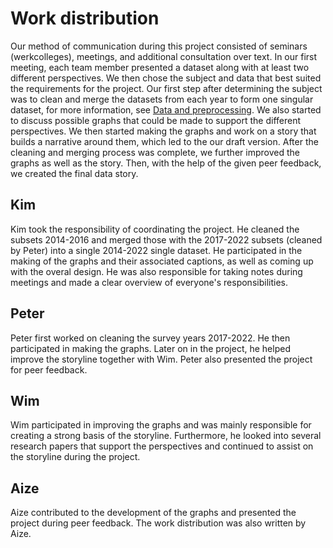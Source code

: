 # Work distribution

Our method of communication during this project consisted of seminars
(werkcolleges), meetings, and additional consultation over text. In our first
meeting, each team member presented a dataset along with at least two different
perspectives. We then chose the subject and data that best suited the
requirements for the project. Our first step after determining the subject was
to clean and merge the datasets from each year to form one singular dataset, for
more information, see [Data and preprocessing](/docs/dataset-preprocessing.md).
We also started to discuss possible graphs that could be made to support the
different perspectives. We then started making the graphs and work on a story
that builds a narrative around them, which led to the our draft version. After
the cleaning and merging process was complete, we further improved the graphs as
well as the story. Then, with the help of the given peer feedback, we created
the final data story.


## Kim

Kim took the responsibility of coordinating the project. He cleaned the subsets
2014-2016 and merged those with the 2017-2022 subsets (cleaned by Peter) into a
single 2014-2022 single dataset. He participated in the making of the graphs and
their associated captions, as well as coming up with the overal design. He was
also responsible for taking notes during meetings and made a clear overview of
everyone's responsibilities.

## Peter

Peter first worked on cleaning the survey years 2017-2022. He then participated
in making the graphs. Later on in the project, he helped improve the storyline
together with Wim. Peter also presented the project for peer feedback.

## Wim

Wim participated in improving the graphs and was mainly responsible for creating
a strong basis of the storyline. Furthermore, he looked into several research
papers that support the perspectives and continued to assist on the storyline
during the project.

## Aize

Aize contributed to the development of the graphs and presented the project
during peer feedback. The work distribution was also written by Aize.

